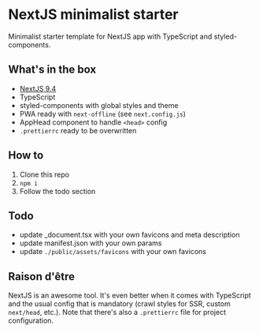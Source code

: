 # NextJS minimalist starter

Minimalist starter template for NextJS app with TypeScript and styled-components.

## What's in the box

- [NextJS 9.4](https://github.com/apolineaire/nextjs-starter-app.git)
- TypeScript
- styled-components with global styles and theme
- PWA ready with `next-offline` (see `next.config.js`)
- AppHead component to handle `<head>` config
- `.prettierrc` ready to be overwritten

## How to

1. Clone this repo
2. `npm i`
3. Follow the todo section

## Todo

- update \_document.tsx with your own favicons and meta description
- update manifest.json with your own params
- update `./public/assets/favicons` with your own favicons

## Raison d'être

NextJS is an awesome tool. It's even better when it comes with TypeScript and the usual config that is mandatory (crawl styles for SSR, custom `next/head`, etc.). Note that there's also a `.prettierrc` file for project configuration.
